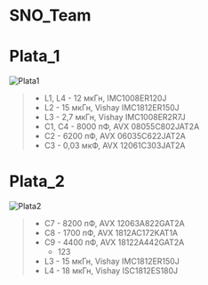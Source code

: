 # SNO_Team
# Plata_1
![Plata1](https://user-images.githubusercontent.com/73915232/132925141-40b3a249-82eb-448c-853a-a3e7d626806a.png)

> - L1, L4 - 12 мкГн, IMC1008ER120J
> - L2 - 15 мкГн, Vishay IMC1812ER150J
> - L3 - 2,7 мкГн, Vishay IMC1008ER2R7J
> - C1, C4 - 8000 пФ, AVX 08055C802JAT2A
> - C2 - 6200 пФ, AVX 06035C622JAT2A
> - C3 - 0,03 мкФ, AVX 12061C303JAT2A

# Plata_2
![Plata2](https://user-images.githubusercontent.com/73915232/132925145-f2b12926-f6bb-4601-9b27-41d91a14f035.png)

> - C7 - 8200 пФ, AVX 12063A822GAT2A
> - C8 - 1700 пФ, AVX 1812AC172KAT1A
> - C9 - 4400 пФ, AVX 18122A442GAT2A
>   - 123
> - L3 - 15 мкГн, Vishay IMC1812ER150J
> - L4 - 18 мкГн, Vishay ISC1812ES180J


